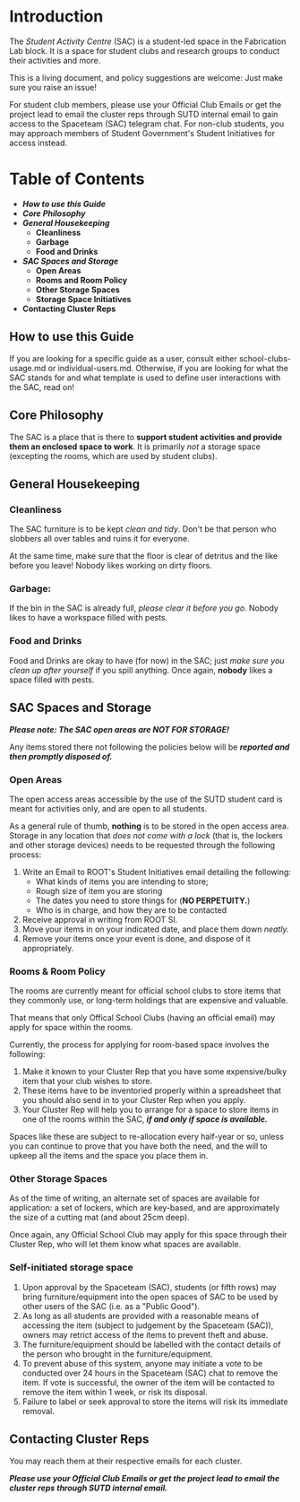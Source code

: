 
# Introduction

The *Student Activity Centre* (SAC) is a student-led space in the Fabrication Lab block. It is a space for student clubs and research groups to conduct their activities and more.

This is a living document, and policy suggestions are welcome: Just make sure you raise an issue!

For student club members, please use your Official Club Emails or get the project lead to email the cluster reps through SUTD internal email to gain access to the Spaceteam (SAC) telegram chat. For non-club students, you may approach members of Student Government's Student Initiatives for access instead.

# Table of Contents

- ***How to use this Guide***
- ***Core Philosophy***
- ***General Housekeeping***
  - **Cleanliness**
  - **Garbage**
  - **Food and Drinks**
- ***SAC Spaces and Storage***
  - **Open Areas**
  - **Rooms and Room Policy**
  - **Other Storage Spaces**
  - **Storage Space Initiatives**
- **Contacting Cluster Reps**

## How to use this Guide

If you are looking for a specific guide as a user, consult either school-clubs-usage.md or individual-users.md. Otherwise, if you are looking for what the SAC stands for and what template is used to define user interactions with the SAC, read on!

## Core Philosophy

The SAC is a place that is there to **support student activities and provide them an enclosed space to work**. It is primarily _not_ a storage space (excepting the rooms, which are used by student clubs).

## General Housekeeping

### Cleanliness

The SAC furniture is to be kept *clean and tidy*. Don't be that person who slobbers all over tables and ruins it for everyone.

At the same time, make sure that the floor is clear of detritus and the like before you leave! Nobody likes working on dirty floors.

### Garbage:

If the bin in the SAC is already full, *please clear it before you go*. Nobody likes to have a workspace filled with pests.

### Food and Drinks

Food and Drinks are okay to have (for now) in the SAC; just *make sure you clean up after yourself* if you spill anything. Once again, **nobody** likes a space filled with pests.

## SAC Spaces and Storage

***Please note: The SAC open areas are NOT FOR STORAGE!***

Any items stored there not following the policies below will be ***reported and then promptly disposed of.***

### Open Areas

The open access areas accessible by the use of the SUTD student card is meant for activities only, and are open to all students.

As a general rule of thumb, **nothing** is to be stored in the open access area. Storage in any location that *does not come with a lock* (that is, the lockers and other storage devices) needs to be requested through the following process:

1. Write an Email to ROOT's Student Initiatives email detailing the following:
   - What kinds of items you are intending to store;
   - Rough size of item you are storing
   - The dates you need to store things for (**NO PERPETUITY.**)
   - Who is in charge, and how they are to be contacted
2. Receive approval in writing from ROOT SI.
3. Move your items in on your indicated date, and place them down *neatly.*
4. Remove your items once your event is done, and dispose of it appropriately.

### Rooms & Room Policy

The rooms are currently meant for official school clubs to store items that they commonly use, or long-term holdings that are expensive and valuable.

That means that only Offical School Clubs (having an official email) may apply for space within the rooms.

Currently, the process for applying for room-based space involves the following:

1. Make it known to your Cluster Rep that you have some expensive/bulky item that your club wishes to store.
2. These items have to be inventoried properly within a spreadsheet that you should also send in to your Cluster Rep when you apply.
3. Your Cluster Rep will help you to arrange for a space to store items in one of the rooms within the SAC, ***if and only if space is available.***

Spaces like these are subject to re-allocation every half-year or so, unless you can continue to prove that you have both the need, and the will to upkeep all the items and the space you place them in.

### Other Storage Spaces

As of the time of writing, an alternate set of spaces are available for application: a set of lockers, which are key-based, and are approximately the size of a cutting mat (and about 25cm deep).

Once again, any Official School Club may apply for this space through their Cluster Rep, who will let them know what spaces are available.

### Self-initiated storage space

1. Upon approval by the Spaceteam (SAC), students (or fifth rows) may bring furniture/equipment into the open spaces of SAC to be used by other users of the SAC (i.e. as a "Public Good").
2. As long as all students are provided with a reasonable means of accessing the item (subject to judgement by the Spaceteam (SAC)), owners may retrict access of the items to prevent theft and abuse.
3. The furniture/equipment should be labelled with the contact details of the person who brought in the furniture/equipment.
4. To prevent abuse of this system, anyone may initiate a vote to be conducted over 24 hours in the Spaceteam (SAC) chat to remove the item. If vote is successful, the owner of the item will be contacted to remove the item within 1 week, or risk its disposal.
5. Failure to label or seek approval to store the items will risk its immediate removal.

## Contacting Cluster Reps

You may reach them at their respective emails for each cluster.

***Please use your Official Club Emails or get the project lead to email the cluster reps through SUTD internal email.***
